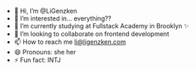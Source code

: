 - 👋 Hi, I’m @LiGenzken
- 👀 I’m interested in... everything??
- 🌱 I’m currently studying at Fullstack Academy in Brooklyn ✨
- 💞️ I’m looking to collaborate on frontend development
- 📫 How to reach me li@ligenzken.com
- 😄 Pronouns: she her
- ⚡ Fun fact: INTJ

<!---
LiGenzken/LiGenzken is a ✨ special ✨ repository because its `README.md` (this file) appears on your GitHub profile.
You can click the Preview link to take a look at your changes.
--->

